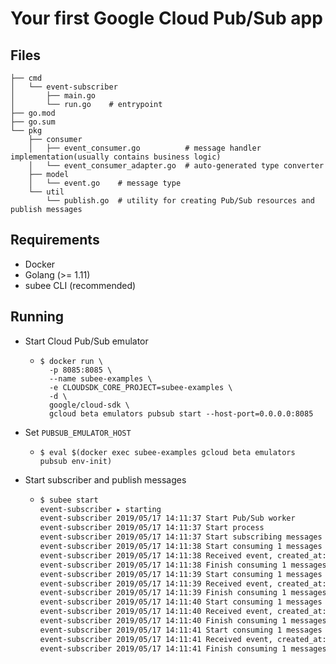 # Your first Google Cloud Pub/Sub app

## Files

```
├── cmd
│   └── event-subscriber
│       ├── main.go
│       └── run.go    # entrypoint
├── go.mod
├── go.sum
└── pkg
    ├── consumer
    │   ├── event_consumer.go          # message handler implementation(usually contains business logic)
    │   └── event_consumer_adapter.go  # auto-generated type converter
    ├── model
    │   └── event.go    # message type
    └── util
        └── publish.go  # utility for creating Pub/Sub resources and publish messages
```

## Requirements

- Docker
- Golang (>= 1.11)
- subee CLI (recommended)

## Running


- Start Cloud Pub/Sub emulator
    - ```
      $ docker run \
        -p 8085:8085 \
        --name subee-examples \
        -e CLOUDSDK_CORE_PROJECT=subee-examples \
        -d \
        google/cloud-sdk \
        gcloud beta emulators pubsub start --host-port=0.0.0.0:8085
      ```
- Set `PUBSUB_EMULATOR_HOST`
    - ```
      $ eval $(docker exec subee-examples gcloud beta emulators pubsub env-init)
      ```
- Start subscriber and publish messages
    - ```bash
      $ subee start
      event-subscriber ▸ starting
      event-subscriber 2019/05/17 14:11:37 Start Pub/Sub worker
      event-subscriber 2019/05/17 14:11:37 Start process
      event-subscriber 2019/05/17 14:11:37 Start subscribing messages
      event-subscriber 2019/05/17 14:11:38 Start consuming 1 messages
      event-subscriber 2019/05/17 14:11:38 Received event, created_at: 1558069898274607000
      event-subscriber 2019/05/17 14:11:38 Finish consuming 1 messages
      event-subscriber 2019/05/17 14:11:39 Start consuming 1 messages
      event-subscriber 2019/05/17 14:11:39 Received event, created_at: 1558069899274530000
      event-subscriber 2019/05/17 14:11:39 Finish consuming 1 messages
      event-subscriber 2019/05/17 14:11:40 Start consuming 1 messages
      event-subscriber 2019/05/17 14:11:40 Received event, created_at: 1558069900275306000
      event-subscriber 2019/05/17 14:11:40 Finish consuming 1 messages
      event-subscriber 2019/05/17 14:11:41 Start consuming 1 messages
      event-subscriber 2019/05/17 14:11:41 Received event, created_at: 1558069901274765000
      event-subscriber 2019/05/17 14:11:41 Finish consuming 1 messages
      ```
